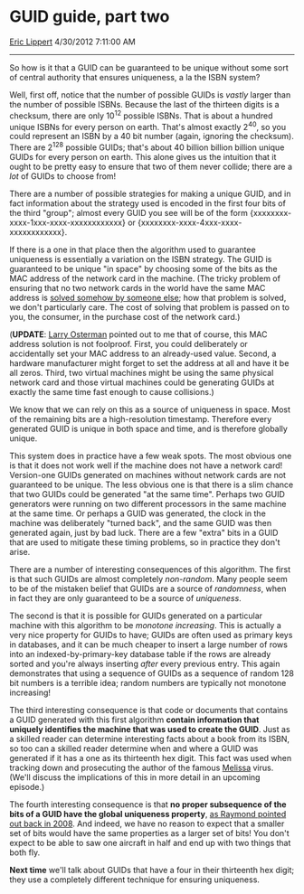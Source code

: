 # GUID guide, part two

[Eric Lippert](https://social.msdn.microsoft.com/profile/Eric%20Lippert) 4/30/2012 7:11:00 AM

-----

So how is it that a GUID can be guaranteed to be unique without some sort of central authority that ensures uniqueness, a la the ISBN system?

Well, first off, notice that the number of possible GUIDs is *vastly* larger than the number of possible ISBNs. Because the last of the thirteen digits is a checksum, there are only 10<sup>12</sup> possible ISBNs. That is about a hundred unique ISBNs for every person on earth. That's almost exactly 2<sup>40</sup>, so you could represent an ISBN by a 40 bit number (again, ignoring the checksum). There are 2<sup>128</sup> possible GUIDs; that's about 40 billion billion billion unique GUIDs for every person on earth. This alone gives us the intuition that it ought to be pretty easy to ensure that two of them never collide; there are a *lot* of GUIDs to choose from\!

There are a number of possible strategies for making a unique GUID, and in fact information about the strategy used is encoded in the first four bits of the third "group"; almost every GUID you see will be of the form {xxxxxxxx-xxxx-1xxx-xxxx-xxxxxxxxxxxx} or {xxxxxxxx-xxxx-4xxx-xxxx-xxxxxxxxxxxx}.

If there is a one in that place then the algorithm used to guarantee uniqueness is essentially a variation on the ISBN strategy. The GUID is guaranteed to be unique "in space" by choosing some of the bits as the MAC address of the network card in the machine. (The tricky problem of ensuring that no two network cards in the world have the same MAC address is [solved somehow by someone else](http://en.wikipedia.org/wiki/Organizationally_Unique_Identifier); how that problem is solved, we don't particularly care. The cost of solving that problem is passed on to you, the consumer, in the purchase cost of the network card.)

(**UPDATE**: [Larry Osterman](http://blogs.msdn.com/b/larryosterman/) pointed out to me that of course, this MAC address solution is not foolproof. First, you could deliberately or accidentally set your MAC address to an already-used value. Second, a hardware manufacturer might forget to set the address at all and have it be all zeros. Third, two virtual machines might be using the same physical network card and those virtual machines could be generating GUIDs at exactly the same time fast enough to cause collisions.)

We know that we can rely on this as a source of uniqueness in space. Most of the remaining bits are a high-resolution timestamp. Therefore every generated GUID is unique in both space and time, and is therefore globally unique.

This system does in practice have a few weak spots. The most obvious one is that it does not work well if the machine does not have a network card\! Version-one GUIDs generated on machines without network cards are not guaranteed to be unique. The less obvious one is that there is a slim chance that two GUIDs could be generated "at the same time". Perhaps two GUID generators were running on two different processors in the same machine at the same time. Or perhaps a GUID was generated, the clock in the machine was deliberately "turned back", and the same GUID was then generated again, just by bad luck. There are a few "extra" bits in a GUID that are used to mitigate these timing problems, so in practice they don't arise.

There are a number of interesting consequences of this algorithm. The first is that such GUIDs are almost completely *non-random*. Many people seem to be of the mistaken belief that GUIDs are a source of *randomness*, when in fact they are only guaranteed to be a source of *uniqueness*.

The second is that it is possible for GUIDs generated on a particular machine with this algorithm to be *monotone increasing*. This is actually a very nice property for GUIDs to have; GUIDs are often used as primary keys in databases, and it can be much cheaper to insert a large number of rows into an indexed-by-primary-key database table if the rows are already sorted and you're always inserting *after* every previous entry. This again demonstrates that using a sequence of GUIDs as a sequence of random 128 bit numbers is a terrible idea; random numbers are typically not monotone increasing\!

The third interesting consequence is that code or documents that contains a GUID generated with this first algorithm **contain information that uniquely identifies the machine that was used to create the GUID**. Just as a skilled reader can determine interesting facts about a book from its ISBN, so too can a skilled reader determine when and where a GUID was generated if it has a one as its thirteenth hex digit. This fact was used when tracking down and prosecuting the author of the famous [Melissa](http://en.wikipedia.org/wiki/Melissa_\(computer_virus\)) virus. (We'll discuss the implications of this in more detail in an upcoming episode.)

The fourth interesting consequence is that **no proper subsequence of the bits of a GUID have the global uniqueness property**, [as Raymond pointed out back in 2008](http://blogs.msdn.com/b/oldnewthing/archive/2008/06/27/8659071.aspx). And indeed, we have no reason to expect that a smaller set of bits would have the same properties as a larger set of bits\! You don't expect to be able to saw one aircraft in half and end up with two things that both fly.

**Next time** we'll talk about GUIDs that have a four in their thirteenth hex digit; they use a completely different technique for ensuring uniqueness.

